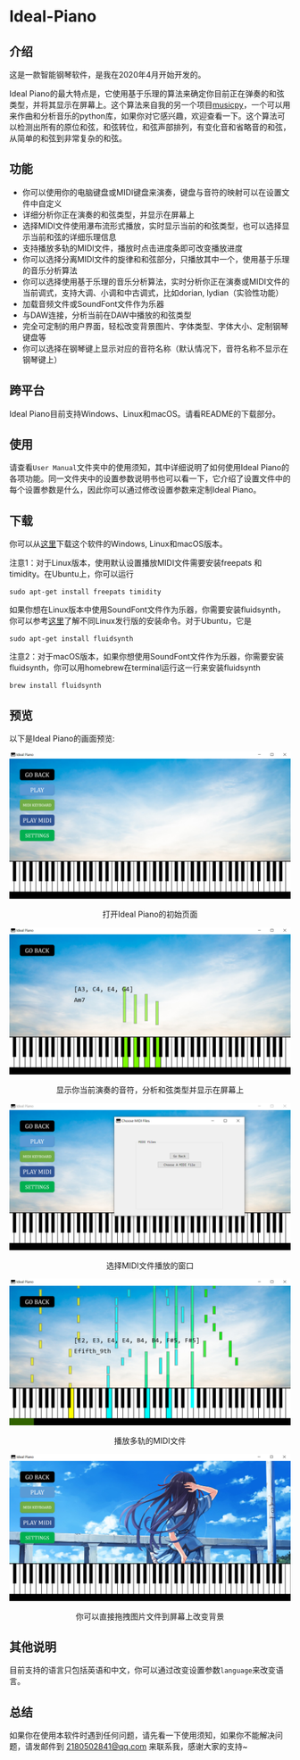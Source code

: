 # Ideal-Piano

## 介绍

这是一款智能钢琴软件，是我在2020年4月开始开发的。

Ideal Piano的最大特点是，它使用基于乐理的算法来确定你目前正在弹奏的和弦类型，并将其显示在屏幕上。这个算法来自我的另一个项目[musicpy](https://github.com/Rainbow-Dreamer/musicpy)，一个可以用来作曲和分析音乐的python库，如果你对它感兴趣，欢迎查看一下。这个算法可以检测出所有的原位和弦，和弦转位，和弦声部排列，有变化音和省略音的和弦，从简单的和弦到非常复杂的和弦。



## 功能

* 你可以使用你的电脑键盘或MIDI键盘来演奏，键盘与音符的映射可以在设置文件中自定义
* 详细分析你正在演奏的和弦类型，并显示在屏幕上
* 选择MIDI文件使用瀑布流形式播放，实时显示当前的和弦类型，也可以选择显示当前和弦的详细乐理信息
* 支持播放多轨的MIDI文件，播放时点击进度条即可改变播放进度
* 你可以选择分离MIDI文件的旋律和和弦部分，只播放其中一个，使用基于乐理的音乐分析算法
* 你可以选择使用基于乐理的音乐分析算法，实时分析你正在演奏或MIDI文件的当前调式，支持大调、小调和中古调式，比如dorian, lydian（实验性功能）
* 加载音频文件或SoundFont文件作为乐器
* 与DAW连接，分析当前在DAW中播放的和弦类型
* 完全可定制的用户界面，轻松改变背景图片、字体类型、字体大小、定制钢琴键盘等
* 你可以选择在钢琴键上显示对应的音符名称（默认情况下，音符名称不显示在钢琴键上）



## 跨平台

Ideal Piano目前支持Windows、Linux和macOS。请看README的下载部分。



## 使用

请查看`User Manual`文件夹中的使用须知，其中详细说明了如何使用Ideal Piano的各项功能。同一文件夹中的设置参数说明书也可以看一下，它介绍了设置文件中的每个设置参数是什么，因此你可以通过修改设置参数来定制Ideal Piano。



## 下载

你可以从[这里](https://www.jianguoyun.com/p/Daurwu0QhPG0CBjxt8QEIAA)下载这个软件的Windows, Linux和macOS版本。

注意1：对于Linux版本，使用默认设置播放MIDI文件需要安装freepats 和 timidity。在Ubuntu上，你可以运行

```
sudo apt-get install freepats timidity
```

如果你想在Linux版本中使用SoundFont文件作为乐器，你需要安装fluidsynth，你可以参考[这里](https://github.com/FluidSynth/fluidsynth/wiki/Download)了解不同Linux发行版的安装命令。对于Ubuntu，它是

```
sudo apt-get install fluidsynth
```

注意2：对于macOS版本，如果你想使用SoundFont文件作为乐器，你需要安装fluidsynth，你可以用homebrew在terminal运行这一行来安装fluidsynth

```
brew install fluidsynth
```



## 预览

以下是Ideal Piano的画面预览:

![image](previews/1.jpg)

<p align="center">打开Ideal Piano的初始页面</p


![image](previews/2.jpg)

<p align="center">显示你当前演奏的音符，分析和弦类型并显示在屏幕上
</p


![image](previews/3.jpg)

<p align="center">选择MIDI文件播放的窗口</p


![image](previews/4.jpg)

<p align="center">播放多轨的MIDI文件</p


![image](previews/5.jpg)

<p align="center">你可以直接拖拽图片文件到屏幕上改变背景</p>



## 其他说明

目前支持的语言只包括英语和中文，你可以通过改变设置参数`language`来改变语言。



## 总结

如果你在使用本软件时遇到任何问题，请先看一下使用须知，如果你不能解决问题，请发邮件到 2180502841@qq.com 来联系我，感谢大家的支持~

